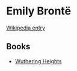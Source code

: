 # Emily Brontë

[Wikipedia entry](https://en.wikipedia.org/wiki/Emily_Brontë)

## Books

- [Wuthering Heights](Wuthering_Heights.md)
